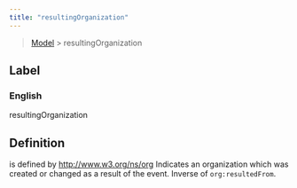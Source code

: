 ```yaml
---
title: "resultingOrganization"
---
```


> [Model](./../) > resultingOrganization

## Label

### English
resultingOrganization


## Definition
is defined by http://www.w3.org/ns/org Indicates an organization which was created or changed as a result of the event. Inverse of `org:resultedFrom`. 


    
